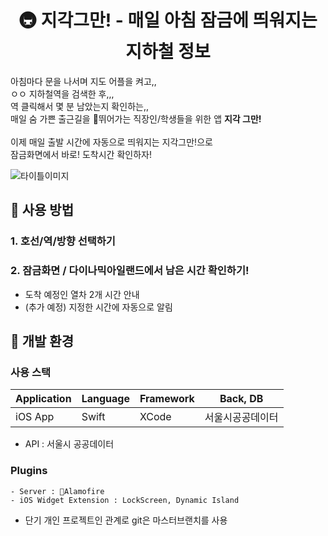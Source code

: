 
# <center> 🚇 지각그만! - 매일 아침 잠금에 띄워지는 지하철 정보 </center>
아침마다 문을 나서며 지도 어플을 켜고,, <br/>
ㅇㅇ 지하철역을 검색한 후,,,</br>
역 클릭해서 몇 분 남았는지 확인하는,,</br>
매일 숨 가쁜 출근길을 뛰어가는 직장인/학생들을 위한 앱 **지각 그만!**</br>
</br>
이제 매일 출발 시간에 자동으로 띄워지는 지각그만!으로</br>
잠금화면에서 바로! 도착시간 확인하자!

![타이틀이미지](./Jigak.png)


## 📣 사용 방법
### 1. 호선/역/방향 선택하기
### 2. 잠금화면 / 다이나믹아일랜드에서 남은 시간 확인하기!

- 도착 예정인 열차 2개 시간 안내
- (추가 예정) 지정한 시간에 자동으로 알림

## 📣 개발 환경
### 사용 스택

| Application |  Language | Framework | Back, DB |
| ---- | ---- | ---- | ---- | 
| iOS App | Swift |  XCode | 서울시공공데이터 |

- API : 서울시 공공데이터 

### **Plugins**
    - Server : Alamofire 
    - iOS Widget Extension : LockScreen, Dynamic Island

* 단기 개인 프로젝트인 관계로 git은 마스터브랜치를 사용
